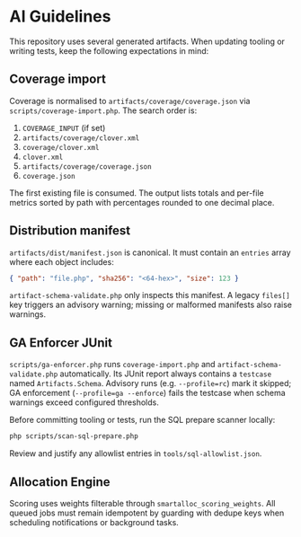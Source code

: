 # AI Guidelines

This repository uses several generated artifacts. When updating tooling or
writing tests, keep the following expectations in mind:

## Coverage import

Coverage is normalised to `artifacts/coverage/coverage.json` via
`scripts/coverage-import.php`. The search order is:

1. `COVERAGE_INPUT` (if set)
2. `artifacts/coverage/clover.xml`
3. `coverage/clover.xml`
4. `clover.xml`
5. `artifacts/coverage/coverage.json`
6. `coverage.json`

The first existing file is consumed. The output lists totals and per-file
metrics sorted by path with percentages rounded to one decimal place.

## Distribution manifest

`artifacts/dist/manifest.json` is canonical. It must contain an `entries` array
where each object includes:

```json
{ "path": "file.php", "sha256": "<64-hex>", "size": 123 }
```

`artifact-schema-validate.php` only inspects this manifest. A legacy `files[]`
key triggers an advisory warning; missing or malformed manifests also raise
warnings.

## GA Enforcer JUnit

`scripts/ga-enforcer.php` runs `coverage-import.php` and
`artifact-schema-validate.php` automatically. Its JUnit report always contains a
`testcase` named `Artifacts.Schema`. Advisory runs (e.g. `--profile=rc`) mark it
skipped; GA enforcement (`--profile=ga --enforce`) fails the testcase when
schema warnings exceed configured thresholds.

Before committing tooling or tests, run the SQL prepare scanner locally:

```bash
php scripts/scan-sql-prepare.php
```

Review and justify any allowlist entries in `tools/sql-allowlist.json`.


## Allocation Engine

Scoring uses weights filterable through `smartalloc_scoring_weights`.
All queued jobs must remain idempotent by guarding with dedupe keys when
scheduling notifications or background tasks.
